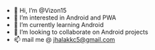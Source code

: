 - 👋 Hi, I’m @Vizon15
- 👀 I’m interested in Android and PWA
- 🌱 I’m currently learning Android
- 💞️ I’m looking to collaborate on Android projects
- 📫 mail me @ jhalakkc5@gmail.com

<!---
Vizon15/Vizon15 is a ✨ special ✨ repository because its `README.md` (this file) appears on your GitHub profile.
You can click the Preview link to take a look at your changes.
--->
